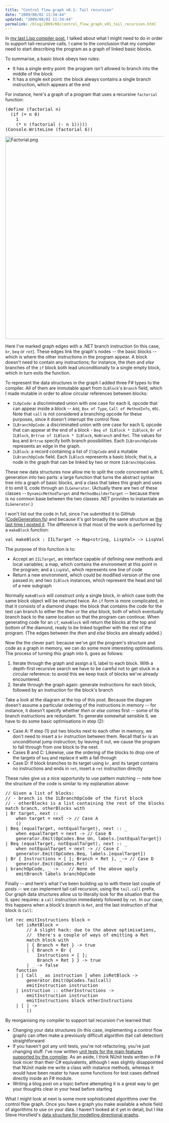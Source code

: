 ```yaml
---
title: "Control flow graph v0.1: Tail recursion"
date: "2009/08/02 11:34:44"
updated: "2009/08/02 11:34:44"
permalink: /blog/2009/08/control_flow_graph_v01_tail_recursion.html
---
```

In [my last Lisp compiler post](http://www.partario.com/blog/2009/07/whats-a-control-flow-graph.html), I talked about what I might need to do in order to support tail-recursive calls. I came to the conclusion that my compiler need to start describing the program as a graph of linked basic blocks.

To summarise, a basic block obeys two rules:

* It has a single entry point: the program isn't allowed to branch into the middle of the block
* It has a single exit point: the block always contains a single branch instruction, which appears at the end

For instance, here's a graph of a program that uses a recursive `factorial` function:

<pre class="brush: plain">
(define (factorial n)
  (if (= n 0) 
    1 
    (* n (factorial (- n 1)))))
(Console.WriteLine (factorial 6))
</pre>
<span class="mt-enclosure mt-enclosure-image" style="display: inline;"><img alt="Factorial.png" src="http://www.partario.com/blog/2009/08/02/Factorial.png" width="543" height="643" class="mt-image-none" style="" /></span>

Here I've marked graph edges with a .NET branch instruction (in this case, `br`, `beq` or `ret`). These edges link the graph's nodes -- the basic blocks -- which is where the other instructions in the program appear. A block doesn't need to contain any instructions; for instance, the _then_ and _else_ branches of the `if` block both lead unconditionally to a single empty block, which in turn exits the function.

To represent the data structures in the graph I added three F# types to the compiler. All of them are immutable apart from `ILBlock`'s `Branch` field, which I made mutable in order to allow circular references between blocks:

* `ILOpCode`: a discriminated union with one case for each IL opcode that can appear inside a block -- `Add`, `Box of Type`, `Call of MethodInfo`, etc. Note that `call` is not considered a branching opcode for these purposes, since it doesn't interrupt the control flow.
* `ILBranchOpCode`: a discriminated union with one case for each IL opcode that can appear at the end of a block - `Beq of ILBlock * ILBlock`, `Br of ILBlock`, `Brtrue of ILBlock * ILBlock`, `NoBranch` and `Ret`. The values for `Beq` and `Brtrue` specify both branch possibilities. Each `ILBranchOpCode` represents an edge in the graph.
* `ILBlock`: a record containing a list of `IlOpCode` and a mutable `ILBranchOpCode` field. Each `ILBlock` represents a basic block; that is, a node in the graph that can be linked by two or more `ILBranchOpCode`s.

These new data structures now allow me to split the code concerned with IL generation into two parts: a large function that turns the abstract syntax tree into a graph of basic blocks, and a class that takes this graph and uses it to emit IL code through an `ILGenerator`. (Actually there are two of these classes -- `DynamicMethodTarget` and `MethodBuilderTarget` -- because there is no common base between the two classes .NET provides to instantiate an `ILGenerator`.)

I won't list out the code in full, since I've submitted it to GitHub ([CodeGeneration.fs](http://github.com/timrobinson/fsharp-lisp/blob/cbabb14119c6438126bb563f4e737d5847d0827f/Core/CodeGenerator.fs)) and because it's got broadly the same structure as [the last time I posted it](http://www.partario.com/blog/2009/06/lisp-compiler-in-f-il-generation.html). The difference is that most of the work is performed by a `makeBlock` function:

<pre class="brush: fsharp">
val makeBlock : IILTarget -> Map&lt;string, LispVal&gt; -> LispVal -> Map&lt;string, LispVal&gt; * ILBlock * ILBlock
</pre>

The purpose of this function is to:

* Accept an `IILTarget`, an interface capable of defining new methods and local variables; a map, which contains the environment at this point in the program; and a `LispVal`, which represents one line of code
* Return a new environment, which could be modified version of the one passed in; and two `ILBlock` instances, which represent the head and tail of a new subgraph

Normally `makeBlock` will construct only a single block, in which case both the same block object will be returned twice. An `if` form is more complicated, in that it consists of a diamond shape: the block that contains the code for the test can branch to either the _then_ or the _else_ block, both of which eventually branch back to the same location so that the program can continue. When generating code for an `if`, `makeBlock` will return the blocks at the top and bottom of the diamond, ready to be linked together with the rest of the program. (The edges between the _then_ and _else_ blocks are already added.)

Now the the clever part: because we've got the program's structure and code as a graph in memory, we can do some more interesting optimisations. The process of turning this graph into IL goes as follows:

1. Iterate through the graph and assign a IL label to each block. With a depth-first recursive search we have to be careful not to get stuck in a circular reference: to avoid this we keep track of blocks we've already encountered.
2. Iterate through the graph again: generate instructions for each block, followed by an instruction for the block's branch

Take a look at the diagram at the top of this post. Because the diagram doesn't assume a particular ordering of the instructions in memory -- for instance, it doesn't specify whether _then_ or _else_ comes first -- some of its branch instructions are redundant. To generate somewhat sensible IL we have to do some basic optimisations in step (2):

* <span class="alt">Case A:</span> If step (1) put two blocks next to each other in memory, we don't need to insert a `br` instruction between them. Recall that `br` is an unconditional jump instruction; by leaving it out, we cause the program to fall through from one block to the next.
* <span class="alt">Cases B and C:</span> Likewise, use the ordering of the blocks to drop one of the targets of `beq` and replace it with a fall through
* <span class="alt">Case D:</span> If block branches to its target using `br`, and its target contains no instructions and ends in `ret`, insert a `ret` instruction directly

These rules give us a nice opportunity to use pattern matching -- note how the structure of the code is similar to my explanation above:

<pre class="brush: fsharp">
// Given a list of blocks:
// - branch is the ILBranchOpCode of the first block
// - otherBlocks is a list containing the rest of the blocks
match branch, otherBlocks with
| Br target, next :: _ 
    when target = next -&gt; // Case A
    ()
| Beq (equalTarget, notEqualTarget), next :: _ 
    when equalTarget = next -&gt; // Case B
    generator.Emit(OpCodes.Bne_Un, labels.[notEqualTarget])
| Beq (equalTarget, notEqualTarget), next :: _ 
    when notEqualTarget = next -&gt; // Case C
    generator.Emit(OpCodes.Beq, labels.[equalTarget])
| Br { Instructions = [ ]; Branch = Ret }, _-&gt; // Case D
    generator.Emit(OpCodes.Ret)
| branchOpCode, _ -&gt;    // None of the above apply
    emitBranch labels branchOpCode
</pre>

Finally -- and here's what I've been building up to with these last couple of posts -- we can implement tail call recursion, using the `tail.call` prefix. Our graph data structures allow us to literally look for the situation that the IL spec requires: a `call` instruction immediately followed by `ret`. In our case, this happens when a block's branch is `Ret`, and the last instruction of that block is `Call`:

<pre class="brush: fsharp">
let rec emitInstructions block = 
    let isRetBlock =
        // A slight hack: due to the above optimisations,
        //  there's a couple of ways of emitting a Ret
        match block with
        | { Branch = Ret } -&gt; true
        | { Branch = Br {
            Instructions = [ ]; 
            Branch = Ret } } -&gt; true
        | _ -&gt; false
    function
    | [ Call _ as instruction ] when isRetBlock -&gt;
        generator.Emit(OpCodes.Tailcall)
        emitInstruction instruction
    | instruction :: otherInstructions -&gt;
        emitInstruction instruction
        emitInstructions block otherInstructions
    | [ ] -&gt;
        ()
</pre>

By reorganising my compiler to support tail recursion I've learned that:

* Changing your data structures (in this case, implementing a control flow graph) can often make a previously difficult algorithm (tail call detection) straightforward
* If you haven't got any unit tests, you're not refactoring, you're just changing stuff. I've now written [unit tests for the main features supported by the compiler](http://github.com/timrobinson/fsharp-lisp/blob/cbabb14119c6438126bb563f4e737d5847d0827f/Core.UnitTests/CompilerTests.fs). As an aside, I think NUnit tests written in F# look nicer than their C# equivalents, although I was slightly disappointed that NUnit made me write a class with instance methods, whereas it would have been neater to have some functions for test cases defined directly inside an F# module.
* Writing a blog post on a topic before attempting it is a great way to get your thoughts clear in your head before starting

What I might look at next is some more sophisticated algorithms over the control flow graph. Once you have a graph you make available a whole field of algorithms to use on your data. I haven't looked at it yet in detail, but I like Steve Horsfield's [data structure for modelling directional graphs](http://stevehorsfield.wordpress.com/2009/07/27/f-a-data-structure-for-modelling-directional-graphs/).
